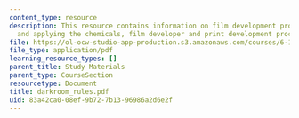 ```yaml
---
content_type: resource
description: This resource contains information on film development procedures, pPreparing
  and applying the chemicals, film developer and print development procedures.
file: https://ol-ocw-studio-app-production.s3.amazonaws.com/courses/6-163-strobe-project-laboratory-fall-2005/83a42ca008ef9b727b1396986a2d6e2f_darkroom_rules.pdf
file_type: application/pdf
learning_resource_types: []
parent_title: Study Materials
parent_type: CourseSection
resourcetype: Document
title: darkroom_rules.pdf
uid: 83a42ca0-08ef-9b72-7b13-96986a2d6e2f
---
```

